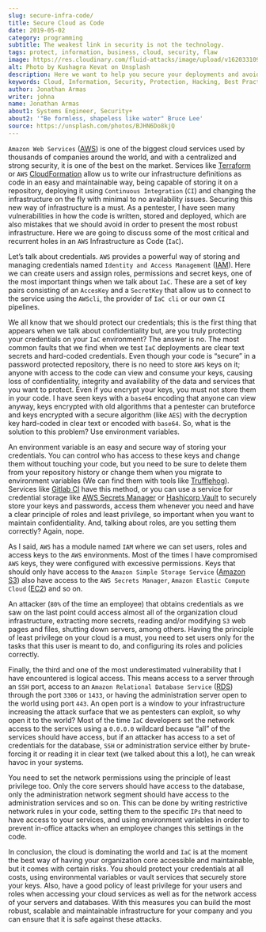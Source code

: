 ```yaml
---
slug: secure-infra-code/
title: Secure Cloud as Code
date: 2019-05-02
category: programming
subtitle: The weakest link in security is not the technology.
tags: protect, information, business, cloud, security, flaw
image: https://res.cloudinary.com/fluid-attacks/image/upload/v1620331091/blog/secure-infra-code/cover_fmeyzr.webp
alt: Photo by Kushagra Kevat on Unsplash
description: Here we want to help you secure your deployments and avoid common mistakes. Infrastructure as code is one of the easiest ways to leverage cloud computing.
keywords: Cloud, Information, Security, Protection, Hacking, Best Practices, Ethical Hacking, Pentesting
author: Jonathan Armas
writer: johna
name: Jonathan Armas
about1: Systems Engineer, Security+
about2: '"Be formless, shapeless like water" Bruce Lee'
source: https://unsplash.com/photos/BJHN6Do8kjQ
---
```


`Amazon Web Services` ([AWS](https://aws.amazon.com/)) is one of the
biggest cloud services used by thousands of companies around the world,
and with a centralized and strong security, it is one of the best on the
market. Services like [Terraform](https://www.terraform.io/) or `AWS`
[CloudFormation](https://aws.amazon.com/cloudformation/) allow us to
write our infrastructure definitions as code in an easy and maintainable
way, being capable of storing it on a repository, deploying it using
`Continuous Integration` (`CI`) and changing the infrastructure on the
fly with minimal to no availability issues. Securing this new way of
infrastructure is a must. As a pentester, I have seen many
vulnerabilities in how the code is written, stored and deployed, which
are also mistakes that we should avoid in order to present the most
robust infrastructure. Here we are going to discuss some of the most
critical and recurrent holes in an `AWS` Infrastructure as Code (`IaC`).

Let’s talk about credentials. `AWS` provides a powerful way of storing
and managing credentials named `Identity and Access Management`
([IAM](https://aws.amazon.com/iam/)). Here we can create users and
assign roles, permissions and secret keys, one of the most important
things when we talk about `IaC`. These are a set of key pairs consisting
of an `AccesKey` and a `SecretKey` that allow us to connect to the
service using the `AWScli`, the provider of `IaC cli` or our own `CI`
pipelines.

We all know that we should protect our credentials; this is the first
thing that appears when we talk about confidentiality but, are you truly
protecting your credentials on your `IaC` environment? The answer is no.
The most common faults that we find when we test `IaC` deployments are
clear text secrets and hard-coded credentials. Even though your code is
“secure” in a password protected repository, there is no need to store
`AWS` keys on it; anyone with access to the code can view and consume
your keys, causing loss of confidentiality, integrity and availability
of the data and services that you want to protect. Even if you encrypt
your keys, you must not store them in your code. I have seen keys with a
`base64` encoding that anyone can view anyway, keys encrypted with old
algorithms that a pentester can bruteforce and keys encrypted with a
secure algorithm (like `AES`) with the decryption key hard-coded in
clear text or encoded with `base64`. So, what is the solution to this
problem? Use environment variables.

An environment variable is an easy and secure way of storing your
credentials. You can control who has access to these keys and change
them without touching your code, but you need to be sure to delete them
from your repository history or change them when you migrate to
environment variables (We can find them with tools like
[Trufflehog](https://github.com/dxa4481/truffleHog)). Services like
[Gitlab CI](https://about.gitlab.com/product/continuous-integration/)
have this method, or you can use a service for credential storage like
[AWS Secrets Manager](https://aws.amazon.com/secrets-manager/) or
[Hashicorp Vault](https://www.vaultproject.io/) to securely store your
keys and passwords, access them whenever you need and have a clear
principle of roles and least privilege, so important when you want to
maintain confidentiality. And, talking about roles, are you setting them
correctly? Again, nope.

As I said, `AWS` has a module named `IAM` where we can set users, roles
and access keys to the `AWS` environments. Most of the times I have
compromised `AWS` keys, they were configured with excessive permissions.
Keys that should only have access to the `Amazon Simple Storage Service`
([Amazon S3](https://aws.amazon.com/s3/)) also have access to the `AWS
Secrets Manager`, `Amazon Elastic Compute Cloud`
([EC2](https://aws.amazon.com/ec2/)) and so on.

An attacker (`80%` of the time an employee) that obtains credentials as
we saw on the last point could access almost all of the organization
cloud infrastructure, extracting more secrets, reading and/or modifying
`S3` web pages and files, shutting down servers, among others. Having
the principle of least privilege on your cloud is a must, you need to
set users only for the tasks that this user is meant to do, and
configuring its roles and policies correctly.

Finally, the third and one of the most underestimated vulnerability that
I have encountered is logical access. This means access to a server
through an `SSH` port, access to an `Amazon Relational Database Service`
([RDS](https://aws.amazon.com/rds/)) through the port `3306` or `1433`,
or having the administration server open to the world using port `443`.
An open port is a window to your infrastructure increasing the attack
surface that we as pentesters can exploit, so why open it to the world?
Most of the time `IaC` developers set the network access to the services
using a `0.0.0.0` wildcard because “all” of the services should have
access, but if an attacker has access to a set of credentials for the
database, `SSH` or administration service either by brute-forcing it or
reading it in clear text (we talked about this a lot), he can wreak
havoc in your systems.

You need to set the network permissions using the principle of least
privilege too. Only the core servers should have access to the database,
only the administration network segment should have access to the
administration services and so on. This can be done by writing
restrictive network rules in your code, setting them to the specific
`IPs` that need to have access to your services, and using environment
variables in order to prevent in-office attacks when an employee changes
this settings in the code.

In conclusion, the cloud is dominating the world and `IaC` is at the
moment the best way of having your organization core accessible and
maintainable, but it comes with certain risks. You should protect your
credentials at all costs, using environmental variables or vault
services that securely store your keys. Also, have a good policy of
least privilege for your users and roles when accessing your cloud
services as well as for the network access of your servers and
databases. With this measures you can build the most robust, scalable
and maintainable infrastructure for your company and you can ensure that
it is safe against these attacks.
